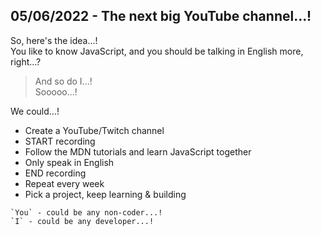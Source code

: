<!--
cover_image: /markdown/blogs/js-book.png
title: The next big YouTube Channel...!
dob: 05/06/2022
author: @HBP
tags: js, code, hbp
-->

## 05/06/2022  - The next big YouTube channel...!

So, here's the idea...!  
You like to know JavaScript, and you should be talking in English more, right...?

> And so do I...!  
> Sooooo...!

We could...!

- Create a YouTube/Twitch channel
- START recording
- Follow the MDN tutorials and learn JavaScript together
- Only speak in English
- END recording
- Repeat every week
- Pick a project, keep learning & building


```
`You` - could be any non-coder...!
`I` - could be any developer...!
```
